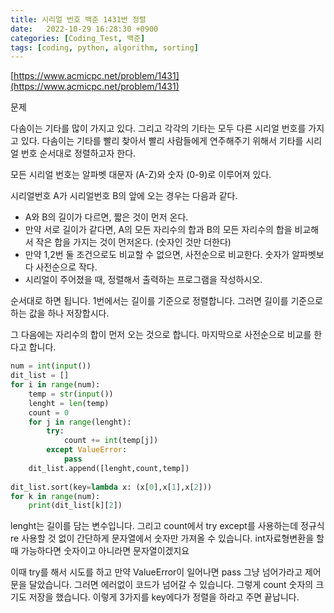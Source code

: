 ```yaml
---
title: 시리얼 번호 백준 1431번 정렬
date:   2022-10-29 16:28:30 +0900
categories: [Coding_Test, 백준]
tags: [coding, python, algorithm, sorting]
---
```


[https://www.acmicpc.net/problem/1431](https://www.acmicpc.net/problem/1431)

문제

다솜이는 기타를 많이 가지고 있다. 그리고 각각의 기타는 모두 다른 시리얼 번호를 가지고 있다. 다솜이는 기타를 빨리 찾아서 빨리 사람들에게 연주해주기 위해서 기타를 시리얼 번호 순서대로 정렬하고자 한다.

모든 시리얼 번호는 알파벳 대문자 (A-Z)와 숫자 (0-9)로 이루어져 있다.

시리얼번호 A가 시리얼번호 B의 앞에 오는 경우는 다음과 같다.

* A와 B의 길이가 다르면, 짧은 것이 먼저 온다.
* 만약 서로 길이가 같다면, A의 모든 자리수의 합과 B의 모든 자리수의 합을 비교해서 작은 합을 가지는 것이 먼저온다. (숫자인 것만 더한다)
* 만약 1,2번 둘 조건으로도 비교할 수 없으면, 사전순으로 비교한다. 숫자가 알파벳보다 사전순으로 작다.
* 시리얼이 주어졌을 때, 정렬해서 출력하는 프로그램을 작성하시오.

순서대로 하면 됩니다. 1번에서는 길이를 기준으로 정렬합니다. 그러면 길이를 기준으로 하는 값을 하나 저장합시다.

그 다음에는 자리수의 합이 먼저 오는 것으로 합니다. 마지막으로 사전순으로 비교를 한다고 합니다.

```py
num = int(input())
dit_list = []
for i in range(num):
    temp = str(input())
    lenght = len(temp)
    count = 0
    for j in range(lenght):
        try:
            count += int(temp[j])
        except ValueError:
            pass
    dit_list.append([lenght,count,temp])
    
dit_list.sort(key=lambda x: (x[0],x[1],x[2]))
for k in range(num):
    print(dit_list[k][2])
```

lenght는 길이를 담는 변수입니다. 그리고 count에서 try except를 사용하는데 정규식 re 사용할 것 없이 간단하게 문자열에서 숫자만 가져올 수 있습니다. int자료형변환을 할때 가능하다면 숫자이고 아니라면 문자열이겠지요


이때 try를 해서 시도를 하고 만약 ValueError이 일어나면 pass 그냥 넘어가라고 제어문을 달았습니다. 그러면 에러없이 코드가 넘어갈 수 있습니다. 그렇게 count 숫자의 크기도 저장을 했습니다. 이렇게 3가지를 key에다가 정렬을 하라고 주면 끝납니다.